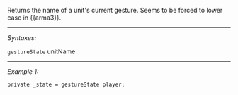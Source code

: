 Returns the name of a unit's current gesture. Seems to be forced to lower case in {{arma3}}.


---
*Syntaxes:*

`gestureState` unitName

---
*Example 1:*

```sqf
private _state = gestureState player;
```